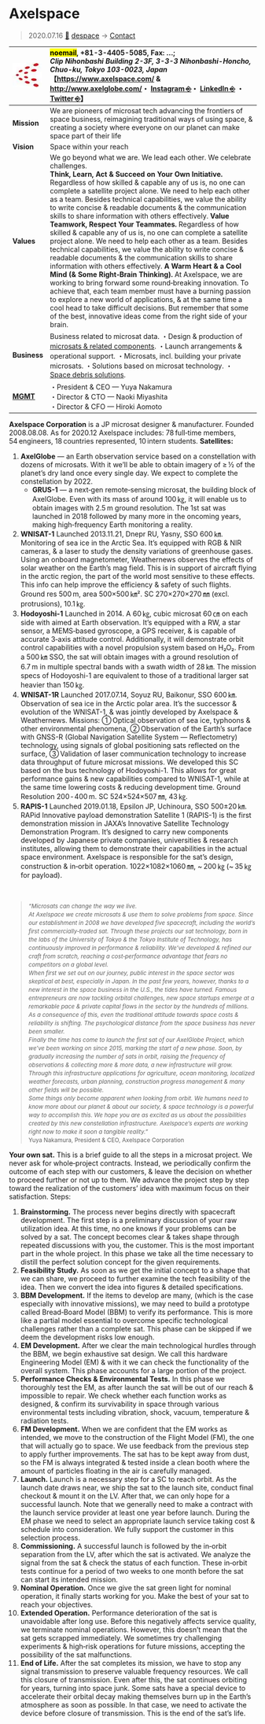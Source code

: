 # Axelspace
> 2020.07.16 [🚀](../../../index/index.md) [despace](../index.md) → [Contact](../contact.md)

|[![](../f/contact/a/axelspace_logo1_thumb.webp)](../f/contact/a/axelspace_logo1.webp)|<mark>noemail</mark>, +81-3-4405-5085, Fax: …;<br> *Clip Nihonbashi Building 2-3F, 3-3-3 Nihonbashi-Honcho, Chuo-ku, Tokyo 103-0023, Japan*<br> 【<https://www.axelspace.com/> & <http://www.axelglobe.com/>・ [Instagram ⎆](https://www.instagram.com/theaxelspace)・ [LinkedIn ⎆](https://www.linkedin.com/company/axelspace) ・ [Twitter ⎆](https://twitter.com/axelspace_en)】|
|:-|:-|
|**Mission**|We are pioneers of microsat tech advancing the frontiers of space business, reimagining traditional ways of using space, & creating a society where everyone on our planet can make space part of their life|
|**Vision**|Space within your reach|
|**Values**|We go beyond what we are. We lead each other. We celebrate challenges.<br> **Think, Learn, Act & Succeed on Your Own Initiative.** Regardless of how skilled & capable any of us is, no one can complete a satellite project alone. We need to help each other as a team. Besides technical capabilities, we value the ability to write concise & readable documents & the communication skills to share information with others effectively. **Value Teamwork, Respect Your Teammates.** Regardless of how skilled & capable any of us is, no one can complete a satellite project alone. We need to help each other as a team. Besides technical capabilities, we value the ability to write concise & readable documents & the communication skills to share information with others effectively. **A Warm Heart & a Cool Mind (& Some Right‑Brain Thinking).** At Axelspace, we are working to bring forward some round‑breaking innovation. To achieve that, each team member must have a burning passion to explore a new world of applications, & at the same time a cool head to take difficult decisions. But remember that some of the best, innovative ideas come from the right side of your brain.|
|**Business**|Business related to microsat data. ・Design & production of [microsats & related components](../sc.md). ・Launch arrangements & operational support. ・Microsats, incl. building your private microsats. ・Solutions based on microsat technology. ・ [Space debris solutions](project.md).|
|**[MGMT](../mgmt.md)**|・President & CEO — Yuya Nakamura<br> ・Director & CTO — Naoki Miyashita<br> ・Director & CFO — Hiroki Aomoto|

**Axelspace Corporation** is a JP microsat designer & manufacturer. Founded 2008.08.08. As for 2020.12 Axelspace includes: 78 full‑time members, 54 engineers, 18 countries represented, 10 intern students. **Satellites:**

   1. **AxelGlobe** — an Earth observation service based on a constellation with dozens of microsats. With it we’ll be able to obtain imagery of ≥ ½ of the planet’s dry land once every single day. We expect to complete the constellation by 2022.
      - **GRUS-1** — a next‑gen remote‑sensing microsat, the building block of AxelGlobe. Even with its mass of around 100 ㎏, it will enable us to obtain images with 2.5 m ground resolution. The 1st sat was launched in 2018 followed by many more in the oncoming years, making high‑frequency Earth monitoring a reality.
   1. **WNISAT-1** Launched 2013.11.21, Dnepr RU, Yasny, SSO 600 ㎞. Monitoring of sea ice in the Arctic Sea. It’s equipped with RGB & NIR cameras, & a laser to study the density variations of greenhouse gases. Using an onboard magnetometer, Weathernews observes the effects of solar weather on the Earth’s mag field. This is in support of aircraft flying in the arctic region, the part of the world most sensitive to these effects. This info can help improve the efficiency & safety of such flights. Ground res 500 m, area 500×500 ㎞². SC 270×270×270 ㎜ (excl. protrusions), 10.1 ㎏.
   1. **Hodoyoshi-1** Launched in 2014. A 60 ㎏, cubic microsat 60 ㎝ on each side with aimed at Earth observation. It’s equipped with a RW, a star sensor, a MEMS‑based gyroscope, a GPS receiver, & is capable of accurate 3‑axis attitude control. Additionally, it will demonstrate orbit control capabilities with a novel propulsion system based on H₂O₂. From a 500 ㎞ SSO, the sat will obtain images with a ground resolution of 6.7 m in multiple spectral bands with a swath width of 28 ㎞. The mission specs of Hodoyoshi-1 are equivalent to those of a traditional larger sat heavier than 150 ㎏.
   1. **WNISAT-1R** Launched 2017.07.14, Soyuz RU, Baikonur, SSO 600 ㎞. Observation of sea ice in the Arctic polar area. It’s the successor & evolution of the WNISAT-1, & was jointly developed by Axelspace & Weathernews. Missions: ➀ Optical observation of sea ice, typhoons & other environmental phenomena, ➁ Observation of the Earth’s surface with GNSS-R (Global Navigation Satellite System — Reflectometry) technology, using signals of global positioning sats reflected on the surface, ➂ Validation of laser communication technology to increase data throughput of future microsat missions. We developed this SC based on the bus technology of Hodoyoshi-1. This allows for great performance gains & new capabilities compared to WNISAT-1, while at the same time lowering costs & reducing development time. Ground Resolution 200 ‑ 400 m. SC 524×524×507 ㎜, 43 ㎏.
   1. **RAPIS-1** Launched 2019.01.18, Epsilon JP, Uchinoura, SSO 500±20 ㎞. RAPid Innovative payload demonstration Satellite 1 (RAPIS-1) is the first demonstration mission in JAXA’s Innovative Satellite Technology Demonstration Program. It’s designed to carry new components developed by Japanese private companies, universities & research institutes, allowing them to demonstrate their capabilities in the actual space environment. Axelspace is responsible for the sat’s design, construction & in‑orbit operation. 1022×1082×1060 ㎜, ~ 200 ㎏ (~ 35 ㎏ for payload).

<p style="page-break-after:always"> </p>

> <small>*“Microsats can change the way we live.<br> At Axelspace we create microsats & use them to solve problems from space. Since our establishment in 2008 we have developed five spacecraft, including the world’s first commercially‑traded sat. Through these projects our sat technology, born in the labs of the University of Tokyo & the Tokyo Institute of Technology, has continuously improved in performance & reliability. We’ve developed & refined our craft from scratch, reaching a cost‑performance advantage that fears no competitors on a global level.<br> When first we set out on our journey, public interest in the space sector was skeptical at best, especially in Japan. In the past few years, however, thanks to a new interest in the space business in the U.S., the tides have turned. Famous entrepreneurs are now tackling orbital challenges, new space startups emerge at a remarkable pace & private capital flows in the sector by the hundreds of millions. As a consequence of this, even the traditional attitude towards space costs & reliability is shifting. The psychological distance from the space business has never been smaller.<br> Finally the time has come to launch the first sat of our AxelGlobe Project, which we’ve been working on since 2015, marking the start of a new phase. Soon, by gradually increasing the number of sats in orbit, raising the frequency of observations & collecting more & more data, a new infrastructure will grow. Through this infrastructure applications for agriculture, ocean monitoring, localized weather forecasts, urban planning, construction progress management & many other fields will be possible.<br> Some things only become apparent when looking from orbit. We humans need to know more about our planet & about our society, & space technology is a powerful way to accomplish this. We hope you are as excited as us about the possibilities created by this new constellation infrastructure. Axelspace’s experts are working right now to make it soon a tangible reality.”*<br> Yuya Nakamura, President & CEO, Axelspace Corporation</small>

**Your own sat.** This is a brief guide to all the steps in a microsat project. We never ask for whole‑project contracts. Instead, we periodically confirm the outcome of each step with our customers, & leave the decision on whether to proceed further or not up to them. We advance the project step by step toward the realization of the customers’ idea with maximum focus on their satisfaction. Steps:

   1. **Brainstorming.** The process never begins directly with spacecraft development. The first step is a preliminary discussion of your raw utilization idea. At this time, no one knows if your problems can be solved by a sat. The concept becomes clear & takes shape through repeated discussions with you, the customer. This is the most important part in the whole project. In this phase we take all the time necessary to distill the perfect solution concept for the given requirements.
   1. **Feasibility Study.** As soon as we get the initial concept to a shape that we can share, we proceed to further examine the tech feasibility of the idea. Then we convert the idea into figures & detailed specifications.
   1. **BBM Development.** If the items to develop are many, (which is the case especially with innovative missions), we may need to build a prototype called Bread‑Board Model (BBM) to verify its performance. This is more like a partial model essential to overcome specific technological challenges rather than a complete sat. This phase can be skipped if we deem the development risks low enough.
   1. **EM Development.** After we clear the main technological hurdles through the BBM, we begin exhaustive sat design. We call this hardware Engineering Model (EM) & with it we can check the functionality of the overall system. This phase accounts for a large portion of the project.
   1. **Performance Checks & Environmental Tests.** In this phase we thoroughly test the EM, as after launch the sat will be out of our reach & impossible to repair. We check whether each function works as designed, & confirm its survivability in space through various environmental tests including vibration, shock, vacuum, temperature & radiation tests.
   1. **FM Development.** When we are confident that the EM works as intended, we move to the construction of the Flight Model (FM), the one that will actually go to space. We use feedback from the previous step to apply further improvements. The sat has to be kept away from dust, so the FM is always integrated & tested inside a clean booth where the amount of particles floating in the air is carefully managed.
   1. **Launch.** Launch is a necessary step for a SC to reach orbit. As the launch date draws near, we ship the sat to the launch site, conduct final checkout & mount it on the LV. After that, we can only hope for a successful launch. Note that we generally need to make a contract with the launch service provider at least one year before launch. During the EM phase we need to select an appropriate launch service taking cost & schedule into consideration. We fully support the customer in this selection process.
   1. **Commissioning.** A successful launch is followed by the in‑orbit separation from the LV, after which the sat is activated. We analyze the signal from the sat & check the status of each function. These in‑orbit tests continue for a period of two weeks to one month before the sat can start its intended mission.
   1. **Nominal Operation.** Once we give the sat green light for nominal operation, it finally starts working for you. Make the best of your sat to reach your objectives.
   1. **Extended Operation.** Performance deterioration of the sat is unavoidable after long use. Before this negatively affects service quality, we terminate nominal operations. However, this doesn’t mean that the sat gets scrapped immediately. We sometimes try challenging experiments & high‑risk operations for future missions, accepting the possibility of the sat malfunctions.
   1. **End of Life.** After the sat completes its mission, we have to stop any signal transmission to preserve valuable frequency resources. We call this closure of transmission. Even after this, the sat continues orbiting for years, turning into space junk. Some sats have a special device to accelerate their orbital decay making themselves burn up in the Earth’s atmosphere as soon as possible. In that case, we need to activate the device before closure of transmission. This is the end of the sat’s life.

